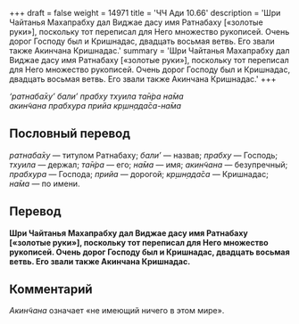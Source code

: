 +++
draft = false
weight = 14971
title = 'ЧЧ Ади 10.66'
description = 'Шри Чайтанья Махапрабху дал Виджае дасу имя Ратнабаху [«золотые руки»], поскольку тот переписал для Него множество рукописей. Очень дорог Господу был и Кришнадас, двадцать восьмая ветвь. Его звали также Акинчана Кришнадас.'
summary = 'Шри Чайтанья Махапрабху дал Виджае дасу имя Ратнабаху [«золотые руки»], поскольку тот переписал для Него множество рукописей. Очень дорог Господу был и Кришнадас, двадцать восьмая ветвь. Его звали также Акинчана Кришнадас.'
+++

_‘ратнаба̄ху’ бали’ прабху тхуила та̄н̇ра на̄ма  
акин̃чана прабхура прийа кр̣шн̣ада̄са-на̄ма_

## Пословный перевод

_ратнаба̄ху_ — титулом Ратнабаху; _бали’_ — назвав; _прабху_ — Господь; _тхуила_ — держал; _та̄н̇ра_ — его; _на̄ма_ — имя; _акин̃чана_ — безупречный; _прабхура_ — Господа; _прийа_ — дорогой; _кр̣шн̣ада̄са_ — Кришнадас; _на̄ма_ — по имени.

## Перевод

**Шри Чайтанья Махапрабху дал Виджае дасу имя Ратнабаху \[«золотые руки»\], поскольку тот переписал для Него множество рукописей. Очень дорог Господу был и Кришнадас, двадцать восьмая ветвь. Его звали также Акинчана Кришнадас.**

## Комментарий

_Акин̃чана_ означает «не имеющий ничего в этом мире».
